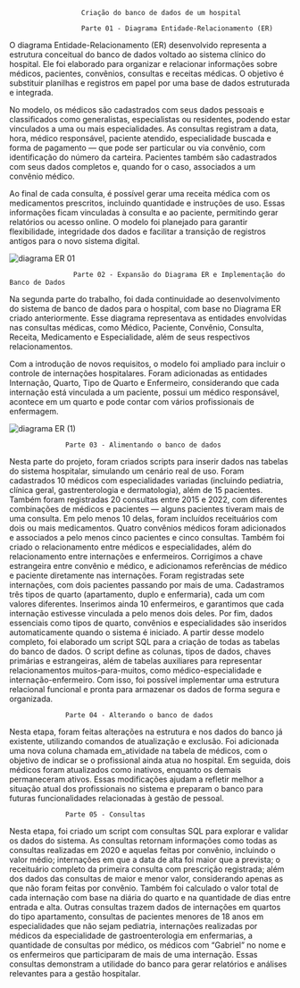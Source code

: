                       Criação do banco de dados de um hospital

                      Parte 01 - Diagrama Entidade-Relacionamento (ER)

O diagrama Entidade-Relacionamento (ER) desenvolvido representa a estrutura conceitual do banco de dados voltado ao sistema clínico do hospital. Ele foi elaborado para organizar e relacionar informações sobre médicos, pacientes, convênios, consultas e receitas médicas. O objetivo é substituir planilhas e registros em papel por uma base de dados estruturada e integrada.

No modelo, os médicos são cadastrados com seus dados pessoais e classificados como generalistas, especialistas ou residentes, podendo estar vinculados a uma ou mais especialidades. As consultas registram a data, hora, médico responsável, paciente atendido, especialidade buscada e forma de pagamento — que pode ser particular ou via convênio, com identificação do número da carteira. Pacientes também são cadastrados com seus dados completos e, quando for o caso, associados a um convênio médico.

Ao final de cada consulta, é possível gerar uma receita médica com os medicamentos prescritos, incluindo quantidade e instruções de uso. Essas informações ficam vinculadas à consulta e ao paciente, permitindo gerar relatórios ou acesso online. O modelo foi planejado para garantir flexibilidade, integridade dos dados e facilitar a transição de registros antigos para o novo sistema digital.


![diagrama ER 01](https://github.com/user-attachments/assets/5387d78b-56fd-4fb7-ab46-06d2e63ea586)



                    Parte 02 - Expansão do Diagrama ER e Implementação do Banco de Dados

Na segunda parte do trabalho, foi dada continuidade ao desenvolvimento do sistema de banco de dados para o hospital, com base no Diagrama ER criado anteriormente. Esse diagrama representava as entidades envolvidas nas consultas médicas, como Médico, Paciente, Convênio, Consulta, Receita, Medicamento e Especialidade, além de seus respectivos relacionamentos.

Com a introdução de novos requisitos, o modelo foi ampliado para incluir o controle de internações hospitalares. Foram adicionadas as entidades Internação, Quarto, Tipo de Quarto e Enfermeiro, considerando que cada internação está vinculada a um paciente, possui um médico responsável, acontece em um quarto e pode contar com vários profissionais de enfermagem.

![diagrama ER (1)](https://github.com/user-attachments/assets/54634dae-41ad-4613-80c7-09f4c208af40)

                  Parte 03 - Alimentando o banco de dados

Nesta parte do projeto, foram criados scripts para inserir dados nas tabelas do sistema hospitalar, simulando um cenário real de uso. Foram cadastrados 10 médicos com especialidades variadas (incluindo pediatria, clínica geral, gastrenterologia e dermatologia), além de 15 pacientes. Também foram registradas 20 consultas entre 2015 e 2022, com diferentes combinações de médicos e pacientes — alguns pacientes tiveram mais de uma consulta. Em pelo menos 10 delas, foram incluídos receituários com dois ou mais medicamentos.
Quatro convênios médicos foram adicionados e associados a pelo menos cinco pacientes e cinco consultas. Também foi criado o relacionamento entre médicos e especialidades, além do relacionamento entre internações e enfermeiros. Corrigimos a chave estrangeira entre convênio e médico, e adicionamos referências de médico e paciente diretamente nas internações.
Foram registradas sete internações, com dois pacientes passando por mais de uma. Cadastramos três tipos de quarto (apartamento, duplo e enfermaria), cada um com valores diferentes. Inserimos ainda 10 enfermeiros, e garantimos que cada internação estivesse vinculada a pelo menos dois deles. Por fim, dados essenciais como tipos de quarto, convênios e especialidades são inseridos automaticamente quando o sistema é iniciado.
A partir desse modelo completo, foi elaborado um script SQL para a criação de todas as tabelas do banco de dados. O script define as colunas, tipos de dados, chaves primárias e estrangeiras, além de tabelas auxiliares para representar relacionamentos muitos-para-muitos, como médico-especialidade e internação-enfermeiro. Com isso, foi possível implementar uma estrutura relacional funcional e pronta para armazenar os dados de forma segura e organizada.

                  Parte 04 - Alterando o banco de dados
Nesta etapa, foram feitas alterações na estrutura e nos dados do banco já existente, utilizando comandos de atualização e exclusão. Foi adicionada uma nova coluna chamada em_atividade na tabela de médicos, com o objetivo de indicar se o profissional ainda atua no hospital. Em seguida, dois médicos foram atualizados como inativos, enquanto os demais permaneceram ativos. Essas modificações ajudam a refletir melhor a situação atual dos profissionais no sistema e preparam o banco para futuras funcionalidades relacionadas à gestão de pessoal.

                  Parte 05 - Consultas
  Nesta etapa, foi criado um script com consultas SQL para explorar e validar os dados do sistema. As consultas retornam informações como todas as consultas realizadas em 2020 e aquelas feitas por convênio, incluindo o valor médio; internações em que a data de alta foi maior que a prevista; o receituário completo da primeira consulta com prescrição registrada; além dos dados das consultas de maior e menor valor, considerando apenas as que não foram feitas por convênio. Também foi calculado o valor total de cada internação com base na diária do quarto e na quantidade de dias entre entrada e alta. Outras consultas trazem dados de internações em quartos do tipo apartamento, consultas de pacientes menores de 18 anos em especialidades que não sejam pediatria, internações realizadas por médicos da especialidade de gastroenterologia em enfermarias, a quantidade de consultas por médico, os médicos com “Gabriel” no nome e os enfermeiros que participaram de mais de uma internação. Essas consultas demonstram a utilidade do banco para gerar relatórios e análises relevantes para a gestão hospitalar.
